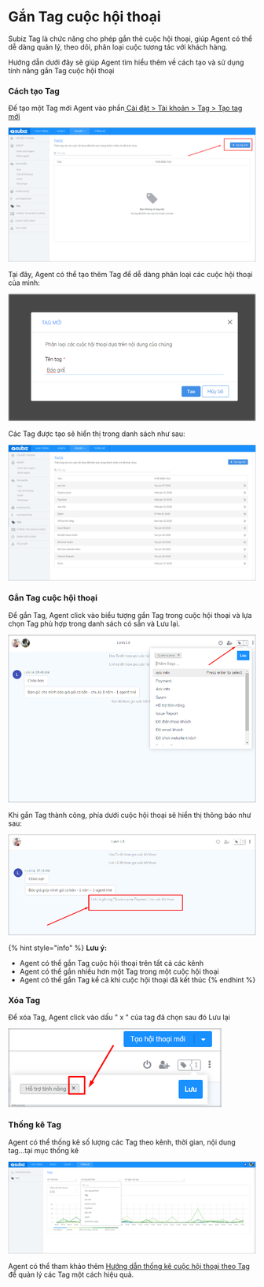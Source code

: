 # Gắn Tag cuộc hội thoại

Subiz Tag là chức năng cho phép gắn thẻ cuộc hội thoại, giúp Agent có thể dễ dàng quản lý, theo dõi, phân loại cuộc tương tác với khách hàng.

Hướng dẫn dưới đây sẽ giúp Agent tìm hiểu thêm về cách tạo và sử dụng tính năng gắn Tag cuộc hội thoại

### Cách tạo Tag

Đế  tạo một Tag mới  Agent vào phần[ Cài đặt &gt; Tài khoản &gt; Tag &gt; Tạo tag mới ](https://app.subiz.com/settings/tags)  


![Th&#xEA;m Tag m&#x1EDB;i](../../.gitbook/assets/tao-tag-moi.png)

Tại đây, Agent có thể tạo thêm Tag để dễ dàng phân loại các cuộc hội thoại của mình:

![T&#x1EA1;o Tag ](../../.gitbook/assets/them-tag-moi.png)

Các Tag được tạo sẽ hiển thị trong danh sách như sau:

![Danh s&#xE1;ch Tag](../../.gitbook/assets/cac-tag-da-dat%20%281%29.png)

### Gắn Tag cuộc hội thoại

Để gắn Tag, Agent click vào biểu tượng gắn Tag trong cuộc hội thoại và lựa chọn Tag phù hợp trong danh sách có sẵn và Lưu lại.

![G&#x1EAF;n Tag cu&#x1ED9;c h&#x1ED9;i tho&#x1EA1;i](../../.gitbook/assets/gan-tag-cuoc-chat%20%281%29.png)

Khi gắn Tag thành công, phía dưới cuộc hội thoại sẽ hiển thị thông báo như sau:

![G&#x1EAF;n Tag th&#xE0;nh c&#xF4;ng](../../.gitbook/assets/gan-tag-thanh-cong.png)

{% hint style="info" %}
**Lưu ý:**

* Agent có thể gắn Tag cuộc hội thoại trên tất cả các kênh
* Agent có thể gắn nhiều hơn một Tag trong một cuộc hội thoại
* Agent có thể gắn Tag kể cả khi cuộc hội thoại đã kết thúc
{% endhint %}

### Xóa Tag

Để xóa Tag, Agent click vào dấu " x " của tag đã chọn sau đó Lưu lại

![X&#xF3;a Tag](../../.gitbook/assets/xoa-tag.png)

### Thống kê Tag

Agent có thể thống kê số lượng các Tag theo kênh, thời gian, nội dung tag...tại mục thống kê

![Th&#x1ED1;ng k&#xEA; Tag](../../.gitbook/assets/thong-ke-tag.png)

Agent có thể tham khảo thêm [Hướng dẫn thống kê cuộc hội thoại theo Tag ](https://help.subiz.com/~/edit/drafts/-LGSwFXFYwgtmox4Y70e/bao-cao-and-thong-ke#thong-ke-tag)để quản lý các Tag một cách hiệu quả.  


